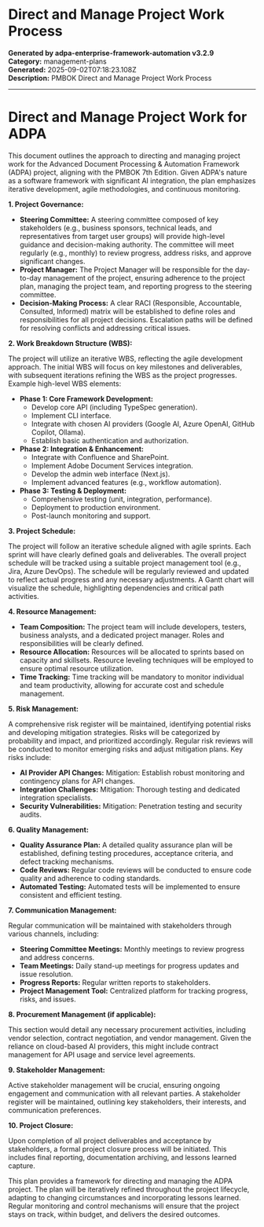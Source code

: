 # Direct and Manage Project Work Process

**Generated by adpa-enterprise-framework-automation v3.2.9**  
**Category:** management-plans  
**Generated:** 2025-09-02T07:18:23.108Z  
**Description:** PMBOK Direct and Manage Project Work Process

---

# Direct and Manage Project Work for ADPA

This document outlines the approach to directing and managing project work for the Advanced Document Processing & Automation Framework (ADPA) project, aligning with the PMBOK 7th Edition.  Given ADPA's nature as a software framework with significant AI integration, the plan emphasizes iterative development, agile methodologies, and continuous monitoring.

**1. Project Governance:**

* **Steering Committee:** A steering committee composed of key stakeholders (e.g., business sponsors, technical leads, and representatives from target user groups) will provide high-level guidance and decision-making authority.  The committee will meet regularly (e.g., monthly) to review progress, address risks, and approve significant changes.
* **Project Manager:**  The Project Manager will be responsible for the day-to-day management of the project, ensuring adherence to the project plan, managing the project team, and reporting progress to the steering committee.
* **Decision-Making Process:** A clear RACI (Responsible, Accountable, Consulted, Informed) matrix will be established to define roles and responsibilities for all project decisions.  Escalation paths will be defined for resolving conflicts and addressing critical issues.

**2. Work Breakdown Structure (WBS):**

The project will utilize an iterative WBS, reflecting the agile development approach.  The initial WBS will focus on key milestones and deliverables, with subsequent iterations refining the WBS as the project progresses. Example high-level WBS elements:

* **Phase 1: Core Framework Development:**
    * Develop core API (including TypeSpec generation).
    * Implement CLI interface.
    * Integrate with chosen AI providers (Google AI, Azure OpenAI, GitHub Copilot, Ollama).
    * Establish basic authentication and authorization.
* **Phase 2: Integration & Enhancement:**
    * Integrate with Confluence and SharePoint.
    * Implement Adobe Document Services integration.
    * Develop the admin web interface (Next.js).
    * Implement advanced features (e.g., workflow automation).
* **Phase 3: Testing & Deployment:**
    * Comprehensive testing (unit, integration, performance).
    * Deployment to production environment.
    * Post-launch monitoring and support.


**3. Project Schedule:**

The project will follow an iterative schedule aligned with agile sprints.  Each sprint will have clearly defined goals and deliverables.  The overall project schedule will be tracked using a suitable project management tool (e.g., Jira, Azure DevOps). The schedule will be regularly reviewed and updated to reflect actual progress and any necessary adjustments.  A Gantt chart will visualize the schedule, highlighting dependencies and critical path activities.

**4. Resource Management:**

* **Team Composition:** The project team will include developers, testers, business analysts, and a dedicated project manager.  Roles and responsibilities will be clearly defined.
* **Resource Allocation:** Resources will be allocated to sprints based on capacity and skillsets.  Resource leveling techniques will be employed to ensure optimal resource utilization.
* **Time Tracking:**  Time tracking will be mandatory to monitor individual and team productivity, allowing for accurate cost and schedule management.

**5. Risk Management:**

A comprehensive risk register will be maintained, identifying potential risks and developing mitigation strategies.  Risks will be categorized by probability and impact, and prioritized accordingly.  Regular risk reviews will be conducted to monitor emerging risks and adjust mitigation plans.  Key risks include:

* **AI Provider API Changes:**  Mitigation: Establish robust monitoring and contingency plans for API changes.
* **Integration Challenges:** Mitigation:  Thorough testing and dedicated integration specialists.
* **Security Vulnerabilities:** Mitigation:  Penetration testing and security audits.

**6. Quality Management:**

* **Quality Assurance Plan:** A detailed quality assurance plan will be established, defining testing procedures, acceptance criteria, and defect tracking mechanisms.
* **Code Reviews:** Regular code reviews will be conducted to ensure code quality and adherence to coding standards.
* **Automated Testing:**  Automated tests will be implemented to ensure consistent and efficient testing.

**7. Communication Management:**

Regular communication will be maintained with stakeholders through various channels, including:

* **Steering Committee Meetings:**  Monthly meetings to review progress and address concerns.
* **Team Meetings:** Daily stand-up meetings for progress updates and issue resolution.
* **Progress Reports:** Regular written reports to stakeholders.
* **Project Management Tool:**  Centralized platform for tracking progress, risks, and issues.

**8. Procurement Management (if applicable):**

This section would detail any necessary procurement activities, including vendor selection, contract negotiation, and vendor management.  Given the reliance on cloud-based AI providers, this might include contract management for API usage and service level agreements.

**9. Stakeholder Management:**

Active stakeholder management will be crucial, ensuring ongoing engagement and communication with all relevant parties.  A stakeholder register will be maintained, outlining key stakeholders, their interests, and communication preferences.

**10. Project Closure:**

Upon completion of all project deliverables and acceptance by stakeholders, a formal project closure process will be initiated. This includes final reporting, documentation archiving, and lessons learned capture.


This plan provides a framework for directing and managing the ADPA project.  The plan will be iteratively refined throughout the project lifecycle, adapting to changing circumstances and incorporating lessons learned.  Regular monitoring and control mechanisms will ensure that the project stays on track, within budget, and delivers the desired outcomes.
